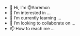 - 👋 Hi, I’m @Anremon
- 👀 I’m interested in ...
- 🌱 I’m currently learning ...
- 💞️ I’m looking to collaborate on ...
- 📫 How to reach me ...

<!---
Anremon/Anremon is a ✨ special ✨ repository because its `README.md` (this file) appears on your GitHub profile.
You can click the Preview link to take a look at your changes.
--->

